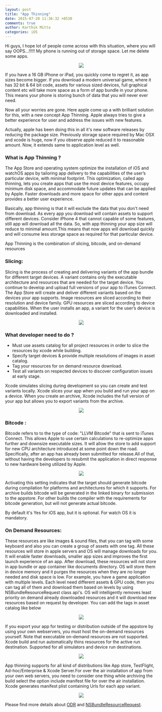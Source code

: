 ```yaml
---
layout: post
title: "App Thinning"
date: 2015-07-20 11:36:32 +0530
comments: true
author: Karthik Mitta
categories: iOS
---
```

Hi guys, I hope lot of people come across with this situation, where you will say OOPS...!!!!! My phone is running out of storage space. Let me delete some apps.

<center><img src="/images/posts/2015-07-20/iphone-storage-almost-full.png" align="center"/></center>

If you have a 16 GB iPhone or iPad, you quickly come to regret it, as app sizes become bigger. If you download a modern universal game, where it has 32 bit & 64 bit code, assets for various sized 
devices, full graphical content etc will take more space as a form of app bundle in your phone. This means your phone is storing bunch of data that you will never ever need.

Now all your worries are gone. Here apple come up a with brilliant solution for this, with a new concept App Thinning. Apple always tries to give a better experience for user and address the issues 
with new features.

Actually, apple has been doing this in all it's new software releases by reducing the package size. Previously storage space required by Mac OSX and xcode is huge, now if you observe apple reduced it 
to reasonable amount. Now, it extends same to application level as well.

### What is App Thinning ?

The App Store and operating system optimize the installation of iOS and watchOS apps by tailoring app delivery to the capabilities of the user’s particular device, with minimal footprint. This 
optimization, called app thinning, lets you create apps that use the most device features, occupy minimum disk space, and accommodate future updates that can be applied by Apple. Faster downloads and 
more space for other apps and content provides a better user experience.

Basically, app thinning is that it will exclude the data that you don't need from download. As every app you download will contain assets to support different devices. Consider iPhone 4 that cannot 
capable of some features, still app will download all the data. So, with app thinning your app size will reduce to minimal amount.This means that now apps will download quickly and will consume less 
storage space as required for that particular device.

App Thinning is the combination of slicing, bitcode, and on-demand resources

### Slicing:

Slicing is the process of creating and delivering variants of the app bundle for different target devices. A variant contains only the executable architecture and resources that are needed for the 
target device. You continue to develop and upload full versions of your app to iTunes Connect. The App Store will create and deliver different variants based on the devices your app supports. Image 
resources are sliced according to their resolution and device family. GPU resources are sliced according to device capabilities. When the user installs an app, a variant for the user’s device is 
downloaded and installed.


<center><img src="/images/posts/2015-07-20/app_thinning_2x.png" align="center"/></center>

### What developer need to do ?

* Must use assets catalog for all project resources in order to slice the resources by xcode while building.
* Specify target devices & provide multiple resolutions of images in asset catalog.
* Tag your resources for on demand resource download. 
* Test all variants on respected devices to discover configuration issues at early stage.

Xcode simulates slicing during development so you can create and test variants locally. Xcode slices your app when you build and run your app on a device. When you create an archive, Xcode includes the 
full version of your app but allows you to export variants from the archive.


<center><img src="/images/posts/2015-07-20/Xcode_Archive.png" align="center"/></center>

### Bitcode :

Bitcode refers to to the type of code: "LLVM Bitcode" that is sent to iTunes Connect. This allows Apple to use certain calculations to re-optimize apps further and downsize executable sizes. It will 
allow the store to add support for new CPU architecture introduced at some point down the road. Specifically, after an app has already been submitted for release.All of that, without having the 
developers to resubmit the application in direct response to new hardware being utilized by Apple.

<center><img src="/images/posts/2015-07-20/Xcode_Enable_BitCode.png" align="center"/></center>

Activating this setting indicates that the target should generate bitcode during compilation for platforms and architectures for which it supports. For archive builds bitcode will be generated in the 
linked binary for submission to the appstore. For other builds the compiler with the requirements for bitcode generation, but will not generate actual bitcode.

By default it's Yes for iOS app, but it is optional. For watch OS it is mandatory. 

### On Demand Resources:

These resources are like images & sound files, that you can tag with some keyboard and also you can create a group of assets with one tag. All these resources will store in apple servers and OS will 
manage downloads for you. It will enable faster downloads, smaller app sizes and improves the first launch experience of an app. After download, these resources will not store in app bundle or app 
container like documents directory. OS will store them in device memory and it purges the resources when they are no longer needed and disk space is low. For example, you have a game application with 
multiple levels. Each level need different assets & GPU code, then you can tag all of them and download them based on levels by using NSBundleResourceRequest class api's. OS will intelligently removes 
least priority on demand already downloaded resources and it will download new resources based on request by developer. You can add the tags in asset catalog like below

<center><img src="/images/posts/2015-07-20/Xcode_ODR_Tag.png" align="center"/></center>

If you export your app for testing or distribution outside of the appstore by using your own webservers, you must host the on-demand resources yourself. Note that executable on-demand resources are not 
supported.
Xcode build and run automatically thins resources for the active run destination. Supported for all simulators and device run destinations.

<center><img src="/images/posts/2015-07-20/Xcode_AutoSlice_Setting.png" align="center"/></center>

App thinning supports for all kind of distributions like App store, TestFlight, Ad-hoc/Enterprise & Xcode Server.For over the air installation of app from your own web servers, you need to consider one 
thing while archiving the build select the option include manifest file for over the air installation. Xcode generates manifest plist containing Urls for each app variant.

<center><img src="/images/posts/2015-07-20/Xcode_Manifest.png" align="center"/></center>

Please find more details about [ODR](https://developer.apple.com/library/prerelease/ios/documentation/FileManagement/Conceptual/On_Demand_Resources_Guide/index.html#//apple_ref/doc/uid/TP40015083-CH2-SW1) and [NSBundleResourceRequest](https://developer.apple.com/library/prerelease/ios/documentation/Foundation/Reference/NSBundleResourceRequest_Class/index.html#//apple_ref/doc/uid/TP40015084).

